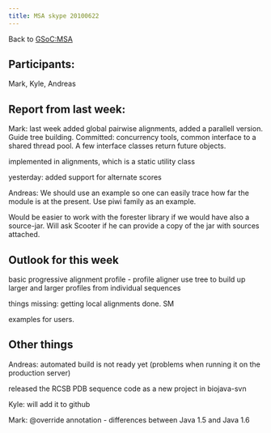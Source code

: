 ```yaml
---
title: MSA skype 20100622
---
```


Back to <GSoC:MSA>

Participants:
-------------

Mark, Kyle, Andreas

Report from last week:
----------------------

Mark: last week added global pairwise alignments, added a parallell
version. Guide tree building. Committed: concurrency tools, common
interface to a shared thread pool. A few interface classes return future
objects.

implemented in alignments, which is a static utility class

yesterday: added support for alternate scores

Andreas: We should use an example so one can easily trace how far the
module is at the present. Use piwi family as an example.

Would be easier to work with the forester library if we would have also
a source-jar. Will ask Scooter if he can provide a copy of the jar with
sources attached.

Outlook for this week
---------------------

basic progressive alignment profile - profile aligner use tree to build
up larger and larger profiles from individual sequences

things missing: getting local alignments done. SM

examples for users.

Other things
------------

Andreas: automated build is not ready yet (problems when running it on
the production server)

released the RCSB PDB sequence code as a new project in biojava-svn

Kyle: will add it to github

Mark: @override annotation - differences between Java 1.5 and Java 1.6
